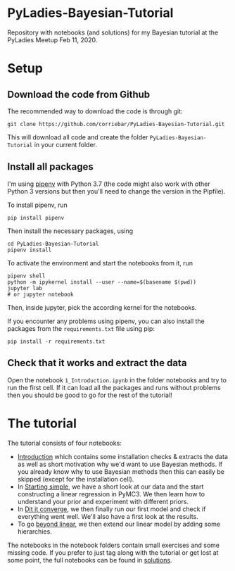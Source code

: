 # PyLadies-Bayesian-Tutorial

Repository with notebooks (and solutions) for my Bayesian tutorial at the PyLadies Meetup Feb 11, 2020.

# Setup

## Download the code from Github
The recommended way to download the code is through git:

```
git clone https://github.com/corriebar/PyLadies-Bayesian-Tutorial.git
```
This will download all code and create the folder `PyLadies-Bayesian-Tutorial` in your current folder.

## Install all packages

I'm using [pipenv](http://docs.pipenv.org/en/latest/install/#installing-pipenv) with Python 3.7 (the code might also work with other Python 3 versions but then you'll need to change the version in the Pipfile).

To install pipenv, run
```
pip install pipenv
```
Then install the necessary packages, using
```
cd PyLadies-Bayesian-Tutorial
pipenv install
```
To activate the environment and start the notebooks from it, run
```
pipenv shell
python -m ipykernel install --user --name=$(basename $(pwd))
jupyter lab
# or jupyter notebook
```
Then, inside jupyter, pick the according kernel for the notebooks.



If you encounter any problems using pipenv, you can also install the packages from the `requirements.txt` file using pip:
```
pip install -r requirements.txt
```
## Check that it works and extract the data
Open the notebook `1_Introduction.ipynb` in the folder notebooks and try to run the first cell. If it can load all the packages and runs without problems then you should be good to go for the rest of the tutorial!


# The tutorial
The tutorial consists of four notebooks:

- [Introduction](notebooks/1_Introduction.ipynb) which contains some installation checks & extracts the data as well as short motivation why we'd want to use Bayesian methods. If you already know why to use Bayesian methods then this can easily be skipped (except for the installation cell).
- In [Starting simple](notebooks/2_Starting_simple.ipynb), we have a short look at our data and the start constructing a linear regression in PyMC3. We then learn how to understand your prior and experiment with different priors.
- In [Dit it converge](notebooks/3_Dit_it_converge.ipynb), we then finally run our first model and check if everything went well. We'll also have a first look at the results.
- To go [beyond linear](notebooks/4_Beyond_linear.ipnyb), we then extend our linear model by adding some hierarchies. 

The notebooks in the notebook folders contain small exercises and some missing code.
If you prefer to just tag along with the tutorial or get lost at some point, the full notebooks can be found in [solutions](solutions).

